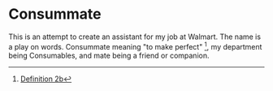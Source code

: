# Consummate

This is an attempt to create an assistant for my job at Walmart. The name is a play on words. Consummate meaning "to make perfect" [^1], my department being Consumables, and mate being a friend or companion.

[^1]: [Definition 2b](https://www.merriam-webster.com/dictionary/consummate)
